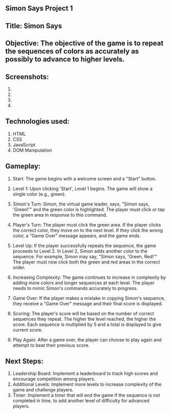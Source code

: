## Simon Says Project 1

## Title: Simon Says

## Objective: The objective of the game is to repeat the sequences of colors as accurately as possibly to advance to higher levels.

## Screenshots:
1. [](./assets/gameplay-screenshot-1.png)
2. [](./assets/gameplay-screenshot-2.png)
3. [](./assets/gameplay-screenshot-3.png)
4. [](./assets/gameplay-screenshot-4.png)

## Technologies used: 
1. HTML
2. CSS
3. JavaScript
4. DOM Manipulation

## Gameplay:
1. Start: The game begins with a welcome screen and a "Start" button.

2. Level 1: Upon clicking 'Start', Level 1 begins. The game will show a single color (e.g., green).

3. Simon's Turn: Simon, the virtual game leader, says, "Simon says, 'Green!'" and the green color is highlighted. The player must click or tap the green area in response to this command.

4. Player's Turn: The player must click the green area. If the player clicks the correct color, they move on to the next level. If they click the wrong color, a "Game Over" message appears, and the game ends.

5. Level Up: If the player successfully repeats the sequence, the game proceeds to Level 2. In Level 2, Simon adds another color to the sequence. For example, Simon may say, "Simon says, 'Green, Red!'" The player must now click both the green and red areas in the correct order.

6. Increasing Complexity: The game continues to increase in complexity by adding more colors and longer sequences at each level. The player needs to mimic Simon's commands accurately to progress.

7. Game Over: If the player makes a mistake in copying Simon's sequence, they receive a "Game Over" message and their final score is displayed.

8. Scoring: The player's score will be based on the number of correct sequences they repeat. The higher the level reached, the higher the score. Each sequence is multiplied by 5 and a total is displayed to give current score.

9. Play Again: After a game over, the player can choose to play again and attempt to beat their previous score.

## Next Steps:
1. Leadership Board: Implement a leaderboard to track high scores and encourage competition among players.
2. Additional Levels: Implement more levels to increase complexity of the game and challenge players.
3. Timer: Implement a timer that will end the game if the sequence is not completed in time, to add another level of difficulty for advanced players.

